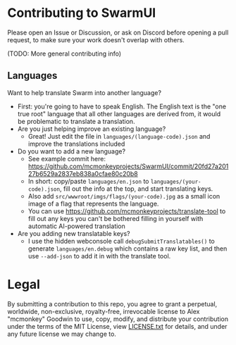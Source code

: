 # Contributing to SwarmUI

Please open an Issue or Discussion, or ask on Discord before opening a pull request, to make sure your work doesn't overlap with others.

(TODO: More general contributing info)

## Languages

Want to help translate Swarm into another language?

- First: you're going to have to speak English. The English text is the "one true root" language that all other languages are derived from, it would be problematic to translate a translation.
- Are you just helping improve an existing language?
    - Great! Just edit the file in `languages/(language-code).json` and improve the translations included
- Do you want to add a new language?
    - See example commit here: https://github.com/mcmonkeyprojects/SwarmUI/commit/20fd27a20127b6529a2837eb838a0cfae80c20b8
    - In short: copy/paste `languages/en.json` to `languages/(your-code).json`, fill out the info at the top, and start translating keys.
    - Also add `src/wwwroot/imgs/flags/(your-code).jpg` as a small icon image of a flag that represents the language.
    - You can use https://github.com/mcmonkeyprojects/translate-tool to fill out any keys you can't be bothered filling in yourself with automatic AI-powered translation
- Are you adding new translatable keys?
    - I use the hidden webconsole call `debugSubmitTranslatables()` to generate `languages/en.debug` which contains a raw key list, and then use `--add-json` to add it in with the translate tool.

# Legal

By submitting a contribution to this repo, you agree to grant a perpetual, worldwide, non-exclusive, royalty-free, irrevocable license to Alex "mcmonkey" Goodwin to use, copy, modify, and distribute your contribution under the terms of the MIT License, view [LICENSE.txt](/LICENSE.txt) for details, and under any future license we may change to.
